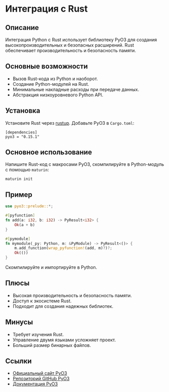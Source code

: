 # Интеграция с Rust

## Описание
Интеграция Python с Rust использует библиотеку PyO3 для создания высокопроизводительных и безопасных расширений. Rust обеспечивает производительность и безопасность памяти.

## Основные возможности
- Вызов Rust-кода из Python и наоборот.
- Создание Python-модулей на Rust.
- Минимальные накладные расходы при передаче данных.
- Абстракция низкоуровневого Python API.

## Установка
Установите Rust через [rustup](https://www.rust-lang.org/tools/install). Добавьте PyO3 в `Cargo.toml`:
```
[dependencies]
pyo3 = "0.15.1"
```

## Основное использование
Напишите Rust-код с макросами PyO3, скомпилируйте в Python-модуль с помощью `maturin`:
```
maturin init
```

## Пример
```rust
use pyo3::prelude::*;

#[pyfunction]
fn add(a: i32, b: i32) -> PyResult<i32> {
    Ok(a + b)
}

#[pymodule]
fn mymodule(_py: Python, m: &PyModule) -> PyResult<()> {
    m.add_function(wrap_pyfunction!(add, m)?)?;
    Ok(())
}
```
Скомпилируйте и импортируйте в Python.

## Плюсы
- Высокая производительность и безопасность памяти.
- Доступ к экосистеме Rust.
- Подходит для создания надежных библиотек.

## Минусы
- Требует изучения Rust.
- Управление двумя языками усложняет проект.
- Больший размер бинарных файлов.

## Ссылки
- [Официальный сайт PyO3](https://pyo3.rs/)
- [Репозиторий GitHub PyO3](https://github.com/PyO3/pyo3)
- [Документация PyO3](https://pyo3.rs/v0.15.1/)
